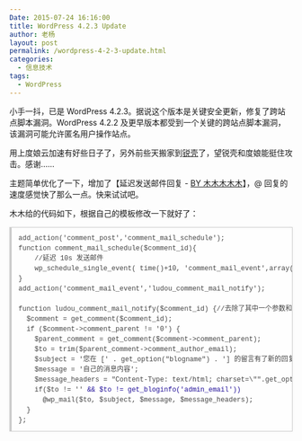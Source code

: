 ```yaml
---
Date: 2015-07-24 16:16:00
title: WordPress 4.2.3 Update
author: 老杨
layout: post
permalink: /wordpress-4-2-3-update.html
categories:
  - 信息技术
tags:
  - WordPress
---
```

小手一抖，已是 WordPress 4.2.3。据说这个版本是关键安全更新，修复了跨站点脚本漏洞。WordPress 4.2.2 及更早版本都受到一个关键的跨站点脚本漏洞，该漏洞可能允许匿名用户操作站点。

用上度娘云加速有好些日子了，另外前些天搬家到[锐壳](http://cyhour.com/out/rkidc)了，望锐壳和度娘能挺住攻击。感谢……

<!-- more -->

主题简单优化了一下，增加了【延迟发送邮件回复 - [BY 木木木木木](http://immmmm.com/comment-mail-schedule.html)】，@ 回复的速度感觉快了那么一点。快来试试吧。

木木给的代码如下，根据自己的模板修改一下就好了：

<pre style="margin:15px 0;font:100 12px/18px monaco, andale mono, courier new;padding:10px 12px;border:#ccc 1px solid;border-left-width:4px;background-color:#fefefe;box-shadow:0 0 4px #eee;word-break:break-all;word-wrap:break-word;color:#444">add_action('comment_post','comment_mail_schedule');
function comment_mail_schedule($comment_id){
    //延迟 10s 发送邮件
    wp_schedule_single_event( time()+10, 'comment_mail_event',array($comment_id));
}
add_action('comment_mail_event','ludou_comment_mail_notify');

function ludou_comment_mail_notify($comment_id) {//去除了其中一个参数和判断
  $comment = get_comment($comment_id);
  if ($comment-&gt;comment_parent != '0') {
    $parent_comment = get_comment($comment-&gt;comment_parent);
    $to = trim($parent_comment-&gt;comment_author_email);
    $subject = '您在 [' . get_option("blogname") . '] 的留言有了新的回复';
    $message = '自己的消息内容';
    $message_headers = "Content-Type: text/html; charset=\"".get_option('blog_charset')."\"\n";
    if($to != '' <span style="color:#219">&amp;&amp; $to != get_bloginfo('admin_email'))</span>
      @wp_mail($to, $subject, $message, $message_headers);
  }
};</pre>